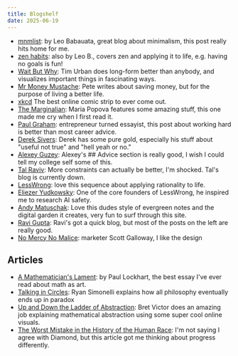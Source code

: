 ```yaml
---
title: Blogshelf
date: 2025-06-19
---
```

- [mnmlist](https://mnmlist.com/brew): by Leo Babauata, great blog about minimalism, this post really hits home for me.
- [zen habits](https://zenhabits.net/no-goal): also by Leo B., covers zen and applying it to life, e.g. having no goals is fun!
- [Wait But Why](https://waitbutwhy.com/2014/05/life-weeks.html): Tim Urban does long-form better than anybody, and visualizes important things in fascinating ways.
- [Mr Money Mustache](https://www.mrmoneymustache.com/2016/11/24/efficiency-is-the-highest-form-of-beauty/): Pete writes about saving money, but for the purpose of living a better life.
- [xkcd](https://xkcd.com/162/) The best online comic strip to ever come out.
- [The Marginalian](https://www.themarginalian.org/2016/08/16/life-on-a-mobius-janna-levin-moth/): Maria Popova features some amazing stuff, this one made me cry when I first read it.
- [Paul Graham](https://paulgraham.com/hwh.html): entrepreneur turned essayist, this post about working hard is better than most career advice.
- [Derek Sivers](https://sive.rs/confab): Derek has some pure gold, especially his stuff about "useful not true" and "hell yeah or no."
- [Alexey Guzey](https://guzey.com): Alexey's ## Advice section is really good, I wish I could tell my college self some of this.
- [Tal Raviv](https://speakerdeck.com/talraviv/more-constraints-please): More constraints can actually be better, I'm shocked. Tal's blog is currently down.
- [LessWrong](https://www.lesswrong.com/tag/the-science-of-winning-at-life-sequence): love this sequence about applying rationality to life.
- [Eliezer Yudkowsky](https://www.lesswrong.com/posts/SGR4GxFK7KmW7ckCB/something-to-protect/): One of the core founders of LessWrong, he inspired me to research AI safety.
- [Andy Matuschak](https://notes.andymatuschak.org/z4ehFvVvhxoMGtBudLpDoeN): Love this dudes style of evergreen notes and the digital garden it creates, very fun to surf through this site.
- [Ravi Gupta](https://rkg.blog/water.php): Ravi's got a quick blog, but most of the posts on the left are really good.
- [No Mercy No Malice](https://www.profgalloway.com/): marketer Scott Galloway, I like the design

## Articles
- [A Mathematician's Lament](https://worrydream.com/refs/Lockhart_2002_-_A_Mathematician's_Lament.pdf): by Paul Lockhart, the best essay I've ever read about math as art.
- [Talking in Circles](https://absoluteirony.wordpress.com/wp-content/uploads/2014/09/talking-in-circles-20161.pdf): Ryan Simonelli explains how all philosophy eventually ends up in paradox
- [Up and Down the Ladder of Abstraction](https://worrydream.com/LadderOfAbstraction/): Bret Victor does an amazing job explaining mathematical abstraction using some super cool online visuals.
- [The Worst Mistake in the History of the Human Race](http://public.gettysburg.edu/~dperry/Class%20Readings%20Scanned%20Documents/Intro/Diamond.PDF): I'm not saying I agree with Diamond, but this article got me thinking about progress differently.